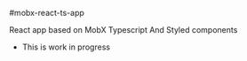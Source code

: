 #mobx-react-ts-app

React app based on MobX Typescript And Styled components

- This is work in progress
